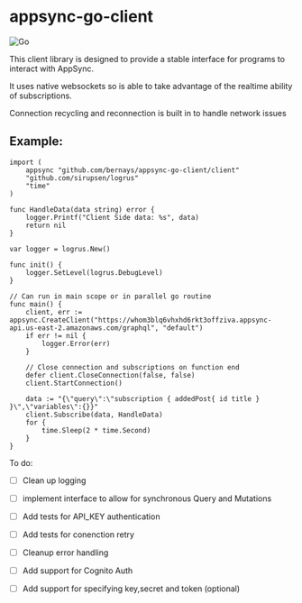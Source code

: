 # appsync-go-client


![Go](https://github.com/bernays/appsync-go-client/workflows/Go/badge.svg)




This client library is designed to provide a stable interface for programs to interact with AppSync.

It uses native websockets so is able to take advantage of the realtime ability of subscriptions.

Connection recycling and reconnection is built in to handle network issues


## Example:

```
import (
	appsync "github.com/bernays/appsync-go-client/client"
	"github.com/sirupsen/logrus"
	"time"
)

func HandleData(data string) error {
	logger.Printf("Client Side data: %s", data)
	return nil
}

var logger = logrus.New()

func init() {
	logger.SetLevel(logrus.DebugLevel)
}

// Can run in main scope or in parallel go routine
func main() {
	client, err := appsync.CreateClient("https://whom3blq6vhxhd6rkt3offziva.appsync-api.us-east-2.amazonaws.com/graphql", "default")
	if err != nil {
		logger.Error(err)
	}
	
	// Close connection and subscriptions on function end
	defer client.CloseConnection(false, false)
	client.StartConnection()

	data := "{\"query\":\"subscription { addedPost{ id title } }\",\"variables\":{}}"
	client.Subscribe(data, HandleData)
	for {
		time.Sleep(2 * time.Second)
	}
}
```


To do:
- [ ] Clean up logging
- [ ] implement interface to allow for synchronous Query and Mutations
- [ ] Add tests for API_KEY authentication
- [ ] Add tests for conenction retry
- [ ] Cleanup error handling
- [ ] Add support for Cognito Auth
- [ ] Add support for specifying key,secret and token (optional)
    
    
    
